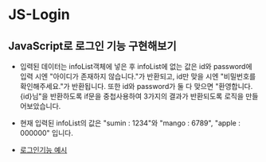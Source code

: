 # JS-Login

## JavaScript로 로그인 기능 구현해보기

- 입력된 데이터는 infoList객체에 넣은 후 infoList에 없는 값은 id와 password에 입력 시엔 "아이디가 존재하지 않습니다."가 반환되고, id만 맞을 시엔 "비밀번호를 확인해주세요."가 반환됩니다. 또한 id와 password가 둘 다 맞으면 "환영합니다. {id}님"을 반환하도록 if문을 중첩사용하여 3가지의 결과가 반환되도록 로직을 만들어보았습니다.

* 현재 입력된 infoList의 값은 "sumin : 1234"와 "mango : 6789", "apple : 000000" 입니다.

* [로그인기능 예시](/login/로그인.gif)
